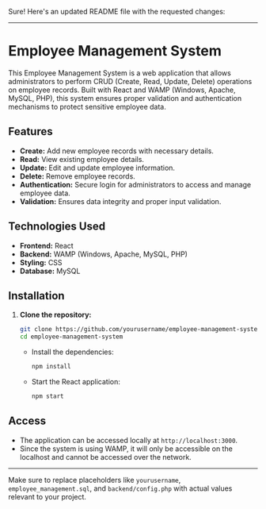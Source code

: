 Sure! Here's an updated README file with the requested changes:

---

# Employee Management System

This Employee Management System is a web application that allows administrators to perform CRUD (Create, Read, Update, Delete) operations on employee records. Built with React and WAMP (Windows, Apache, MySQL, PHP), this system ensures proper validation and authentication mechanisms to protect sensitive employee data.

## Features

- **Create:** Add new employee records with necessary details.
- **Read:** View existing employee details.
- **Update:** Edit and update employee information.
- **Delete:** Remove employee records.
- **Authentication:** Secure login for administrators to access and manage employee data.
- **Validation:** Ensures data integrity and proper input validation.

## Technologies Used

- **Frontend:** React
- **Backend:** WAMP (Windows, Apache, MySQL, PHP)
- **Styling:** CSS
- **Database:** MySQL

## Installation

1. **Clone the repository:**

   ```bash
   git clone https://github.com/yourusername/employee-management-system.git
   cd employee-management-system
   ```

   - Install the dependencies:

     ```bash
     npm install
     ```

   - Start the React application:

     ```bash
     npm start
     ```

## Access

- The application can be accessed locally at `http://localhost:3000`.
- Since the system is using WAMP, it will only be accessible on the localhost and cannot be accessed over the network.

---

Make sure to replace placeholders like `yourusername`, `employee_management.sql`, and `backend/config.php` with actual values relevant to your project.